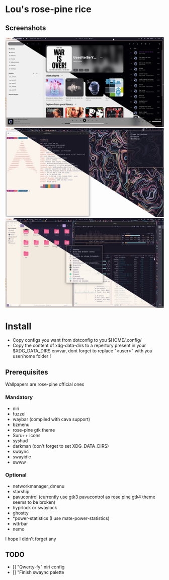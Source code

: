 # Lou's rose-pine rice

## Screenshots
![feishin](Screenshots/rice-music.png)
![fetch](Screenshots/rice-fetch.png)
![file](Screenshots/rice-file-and-btop.png)

# Install
- Copy configs you want from dotconfig to you $HOME/.config/
- Copy the content of xdg-data-dirs to a repertory present in your $XDG_DATA_DIRS envvar, dont forget to replace "\<user\>" with you user/home folder !


## Prerequisites

Wallpapers are rose-pine official ones

### Mandatory
- niri
- fuzzel
- waybar (compiled with cava support)
- bzmenu
- rose-pine gtk theme
- Suru++ icons
- syshud
- darkman (don't forget to set XDG_DATA_DIRS)
- swaync
- swayidle
- swww

### Optional 
- networkmanager_dmenu
- starship
- pavucontrol (currently use gtk3 pavucontrol as rose pine gtk4 theme seems to be broken)
- hyprlock or swaylock
- ghostty
- \*power-statistics (I use mate-power-statistics)
- wttrbar
- nemo

I hope I didn't forget any

## TODO 

- [] "Qwerty-fy" niri config
- [] "Finish swaync palette
